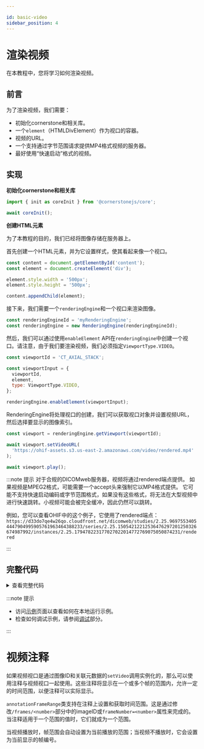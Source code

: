 ```yaml
---

id: basic-video
sidebar_position: 4
---
```


# 渲染视频

在本教程中，您将学习如何渲染视频。

## 前言

为了渲染视频，我们需要：

- 初始化cornerstone和相关库。
- 一个`element`（HTMLDivElement）作为视口的容器。
- 视频的URL。
- 一个支持通过字节范围请求提供MP4格式视频的服务器。
- 最好使用“快速启动”格式的视频。

## 实现

**初始化cornerstone和相关库**

```js
import { init as coreInit } from '@cornerstonejs/core';

await coreInit();
```

**创建HTML元素**

为了本教程的目的，我们已经将图像存储在服务器上。

首先创建一个HTML元素，并为它设置样式，使其看起来像一个视口。

```js
const content = document.getElementById('content');
const element = document.createElement('div');

element.style.width = '500px';
element.style.height = '500px';

content.appendChild(element);
```

接下来，我们需要一个`renderingEngine`和一个视口来渲染图像。

```js
const renderingEngineId = 'myRenderingEngine';
const renderingEngine = new RenderingEngine(renderingEngineId);
```

然后，我们可以通过使用`enableElement` API在`renderingEngine`中创建一个视口。请注意，由于我们要渲染视频，我们必须指定`ViewportType.VIDEO`。

```js
const viewportId = 'CT_AXIAL_STACK';

const viewportInput = {
  viewportId,
  element,
  type: ViewportType.VIDEO,
};

renderingEngine.enableElement(viewportInput);
```

RenderingEngine将处理视口的创建，我们可以获取视口对象并设置视频URL，然后选择要显示的图像索引。

```js
const viewport = renderingEngine.getViewport(viewportId);

await viewport.setVideoURL(
  'https://ohif-assets.s3.us-east-2.amazonaws.com/video/rendered.mp4'
);

await viewport.play();
```

:::note 提示
对于合规的DICOMweb服务器，视频将通过rendered端点提供。
如果视频是MPEG2格式，可能需要一个accept头来强制它以MP4格式提供。
它可能不支持快速启动编码或字节范围格式，如果没有这些格式，将无法在大型视频中进行快速跳转。小视频可能会被完全缓冲，因此仍然可以跳转。

例如，您可以查看OHIF中的这个例子，它使用了rendered端点：
`https://d33do7qe4w26qo.cloudfront.net/dicomweb/studies/2.25.96975534054447904995905761963464388233/series/2.25.15054212212536476297201250326674987992/instances/2.25.179478223177027022014772769075050874231/rendered`

:::

## 完整代码

<details>
<summary>查看完整代码</summary>

```js
import { init as coreInit, RenderingEngine, Enums } from '@cornerstonejs/core';

const { ViewportType } = Enums;

const content = document.getElementById('content');
const element = document.createElement('div');

element.style.width = '500px';
element.style.height = '500px';

content.appendChild(element);
// ============================= //

/**
 * 运行演示
 */
async function run() {
  await coreInit();

  // 实例化渲染引擎
  const renderingEngineId = 'myRenderingEngine';
  const renderingEngine = new RenderingEngine(renderingEngineId);

  const viewportId = 'CT_AXIAL_STACK';

  const viewportInput = {
    viewportId,
    element,
    type: ViewportType.VIDEO,
  };

  renderingEngine.enableElement(viewportInput);

  const viewport = renderingEngine.getViewport(viewportId);

  await viewport.setVideoURL(
    'https://ohif-assets.s3.us-east-2.amazonaws.com/video/rendered.mp4'
  );

  await viewport.play();
}

run();
```

</details>

:::note 提示

- 访问[示例](examples.md#run-examples-locally)页面以查看如何在本地运行示例。
- 检查如何调试示例，请参阅[调试](examples.md#debugging)部分。

:::

# 视频注释

如果视频视口是通过图像ID和关联元数据的`setVideo`调用实例化的，那么可以使用注释与视频视口一起使用。这些注释将显示在一个或多个帧的范围内，允许一定的时间范围，以便注释可以实际显示。

`annotationFrameRange`类支持在注释上设置和获取时间范围。这是通过修改`/frames/<number>`部分中的imageID或`frameNumber=<number>`属性来完成的。当注释适用于一个范围的值时，它们就成为一个范围。

当视频播放时，帧范围会自动设置为当前播放的范围；当视频不播放时，它会设置为当前显示的帧编号。
